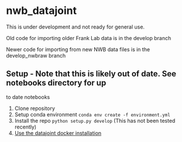 # nwb_datajoint

This is under development and not ready for general use.

Old code for importing older Frank Lab data is in the develop branch

Newer code for importing from new NWB data files is in the develop_nwbraw branch

## Setup - Note that this is likely out of date. See notebooks directory for up
to date notebooks 
1. Clone repository
2. Setup conda environment
```conda env create -f environment.yml```
3. Install the repo ```python setup.py develop``` (This has not been tested recently)
4. [Use the datajoint docker installation](https://tutorials.datajoint.io/setting-up/local-database.html)
